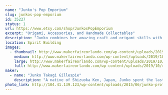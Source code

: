 ```yaml
---
name: "Junko's Pop Emporium"
slug: junkos-pop-emporium
id: 35227
status: 1
url: https://www.etsy.com/shop/JunkosPopEmporium
excerpt: "Origami, Accessories, and Handmade Collectables"
description: "Junko combines her amazing craft and origami skills with her love of pop culture to create one of a kind accessories and origami collectibles! Specializing in dragons and \"chibi\" figures inspired by everything from Star Wars to Pokemon, Junko's Pop Emporium has something to thrill and delight audiences of all ages. For those looking to let their geek flag fly on a daily basis, she also utilizes fun ribbons, fabrics, and charms to create custom clip-in hair bows and accessories. Stop by her exhibit space for all your handmade collectible needs, or simply to admire her wares and talk shop!"
location: Spirit Building
images:
  - thumbnail: http://www.makerfaireorlando.com/wp-content/uploads/2019/10/40684557_1958512930867050_7959094713301073920_n.jpg
    medium: http://www.makerfaireorlando.com/wp-content/uploads/2019/10/40684557_1958512930867050_7959094713301073920_n.jpg
    large: http://www.makerfaireorlando.com/wp-content/uploads/2019/10/40684557_1958512930867050_7959094713301073920_n.jpg
    full: http://www.makerfaireorlando.com/wp-content/uploads/2019/10/40684557_1958512930867050_7959094713301073920_n.jpg
maker:
  - name: "Junko Takagi Gillespie"
    description: "A native of Shizuoka Ken, Japan, Junko spent the last 20+ years teaching Japanese language and culture to elementary school students in Haines City, Florida. She has always created amazing origami creations as a hobby, but recently has discovered an untapped talent for combining her love for pop culture with her technical skills. Junko really enjoys using pop culture as inspiration for her accessories and 3D origami sculptures, and she hopes that the public will find them just as fun!"
photo_link: http://104.41.139.123/wp-content/uploads/2015/06/junko-profile.jpg
---
```

